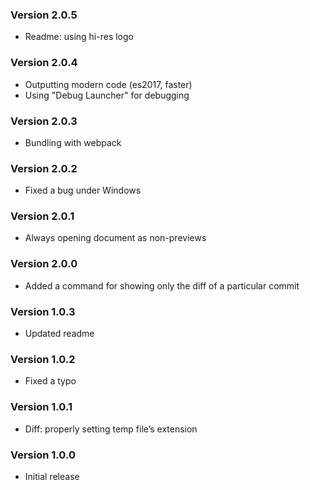 ### Version 2.0.5
- Readme: using hi-res logo

### Version 2.0.4
- Outputting modern code (es2017, faster)
- Using "Debug Launcher" for debugging

### Version 2.0.3
- Bundling with webpack

### Version 2.0.2
- Fixed a bug under Windows

### Version 2.0.1
- Always opening document as non-previews

### Version 2.0.0
- Added a command for showing only the diff of a particular commit

### Version 1.0.3
- Updated readme

### Version 1.0.2
- Fixed a typo

### Version 1.0.1
- Diff: properly setting temp file’s extension

### Version 1.0.0
- Initial release
